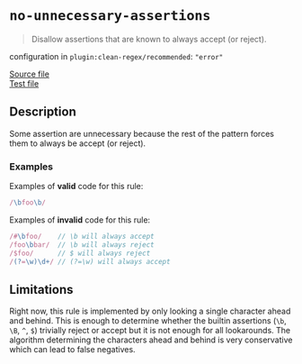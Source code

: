 # `no-unnecessary-assertions`

> Disallow assertions that are known to always accept (or reject).

configuration in `plugin:clean-regex/recommended`: `"error"`

<!-- prettier-ignore -->
[Source file](https://github.com/RunDevelopment/eslint-plugin-clean-regex/blob/master/lib/rules/no-unnecessary-assertions.ts) <br> [Test file](https://github.com/RunDevelopment/eslint-plugin-clean-regex/blob/master/tests/lib/rules/no-unnecessary-assertions.ts)

## Description

Some assertion are unnecessary because the rest of the pattern forces them to
always be accept (or reject).

### Examples

Examples of **valid** code for this rule:

<!-- prettier-ignore -->
```js
/\bfoo\b/
```

Examples of **invalid** code for this rule:

<!-- prettier-ignore -->
```js
/#\bfoo/    // \b will always accept
/foo\bbar/  // \b will always reject
/$foo/      // $ will always reject
/(?=\w)\d+/ // (?=\w) will always accept
```

## Limitations

Right now, this rule is implemented by only looking a single character ahead and
behind. This is enough to determine whether the builtin assertions (`\b`, `\B`,
`^`, `$`) trivially reject or accept but it is not enough for all lookarounds.
The algorithm determining the characters ahead and behind is very conservative
which can lead to false negatives.
